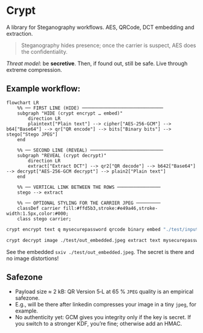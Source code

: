# Crypt 

A library for Steganography workflows. AES, QRCode, DCT embedding and extraction.

> Steganography hides presence; once the carrier is suspect, AES does the confidentiality.

*Threat model*: be **secretive**. Then, if found out, still be safe. Live through extreme compression.

## Example workflow:

``` mermaid
flowchart LR
    %% ── FIRST LINE (HIDE) ──────────────────────────────
    subgraph "HIDE (crypt encrypt … embed)"
        direction LR
        plaintext["Plain text"] --> cipher["AES‑256‑GCM"] --> b64["Base64"] --> qr["QR encode"] --> bits["Binary bits"] --> stego["Stego JPEG"]
    end

    %% ── SECOND LINE (REVEAL) ───────────────────────────
    subgraph "REVEAL (crypt decrypt)"
        direction LR
        extract["Extract DCT"] --> qr2["QR decode"] --> b642["Base64"] --> decrypt["AES‑256‑GCM decrypt"] --> plain2["Plain text"]
    end

    %% ── VERTICAL LINK BETWEEN THE ROWS ────────────────
    stego --> extract

    %% ── OPTIONAL STYLING FOR THE CARRIER JPEG ─────────
    classDef carrier fill:#ffd5b3,stroke:#e49a46,stroke-width:1.5px,color:#000;
    class stego carrier;
```

``` bash
crypt encrypt text q mysecurepassword qrcode binary embed "./test/input.jpeg" test/out_embedded.jpeg
```

``` bash
crypt decrypt image ./test/out_embedded.jpeg extract text mysecurepassword
```

See the embedded `sxiv ./test/out_embedded.jpeg`. The secret is there and no image distortions!

## Safezone

- Payload size ≈ 2 kB: QR Version 5‑L at 65 % `JPEG` quality is an empirical safezone. 
- E.g., will be there after linkedin compresses your image in a tiny `jpeg`, for example.
- No authenticity yet: GCM gives you integrity only if the key is secret. If you switch to a stronger KDF, you’re fine; otherwise add an HMAC.
